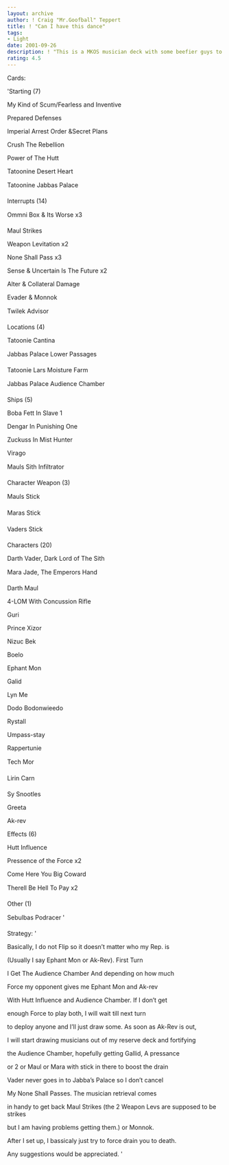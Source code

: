 ```yaml
---
layout: archive
author: ! Craig "Mr.Goofball" Teppert
title: ! "Can I have this dance"
tags:
- Light
date: 2001-09-26
description: ! "This is a MKOS musician deck with some beefier guys to set up large force drains and using the musicians for retrieval. I am a newer player and would appreciate any deck advice."
rating: 4.5
---
```

Cards: 

'Starting (7)

My Kind of Scum/Fearless and Inventive

Prepared Defenses

Imperial Arrest Order &Secret Plans

Crush The Rebellion

Power of The Hutt

Tatoonine Desert Heart

Tatoonine Jabbas Palace


Interrupts (14)

Ommni Box & Its Worse x3

Maul Strikes

Weapon Levitation x2

None Shall Pass x3

Sense & Uncertain Is The Future x2

Alter & Collateral Damage

Evader & Monnok

Twilek Advisor


Locations (4)

Tatoonie Cantina

Jabbas Palace Lower Passages

Tatoonie Lars Moisture Farm

Jabbas Palace Audience Chamber


Ships (5)

Boba Fett In Slave 1

Dengar In Punishing One

Zuckuss In Mist Hunter

Virago

Mauls Sith Infiltrator


Character Weapon (3)

Mauls Stick

Maras Stick

Vaders Stick


Characters (20)

Darth Vader, Dark Lord of The Sith

Mara Jade, The Emperors Hand

Darth Maul

4-LOM With Concussion Rifle

Guri

Prince Xizor

Nizuc Bek

Boelo

Ephant Mon

Galid

Lyn Me

Dodo Bodonwieedo

Rystall

Umpass-stay

Rappertunie

Tech Mor

Lirin Carn

Sy Snootles

Greeta

Ak-rev


Effects (6)

Hutt Influence

Pressence of the Force x2

Come Here You Big Coward

Therell Be Hell To Pay x2


Other (1)

Sebulbas Podracer  '

Strategy: '

Basically, I do not Flip so it doesn’t matter who my Rep. is 

(Usually I say Ephant Mon or Ak-Rev). First Turn

I Get The Audience Chamber And depending on how much 

Force my opponent gives me Ephant Mon and Ak-rev 

With Hutt Influence and Audience Chamber. If I don’t get 

enough Force to play both, I will wait till next turn

to deploy anyone and I’ll just draw some. As soon as Ak-Rev is out, 

I will start drawing musicians out of my reserve deck and fortifying

the Audience Chamber, hopefully getting Gallid, A pressance 

or 2 or Maul or Mara with stick in there to boost the drain

Vader never goes in to Jabba’s Palace so I don’t cancel

My None Shall Passes. The musician retrieval comes 

in handy to get back Maul Strikes (the 2 Weapon Levs are supposed to be strikes

but I am having problems getting them.) or Monnok.

After I set up, I bassicaly just try to force drain you to death.

Any suggestions would be appreciated. '